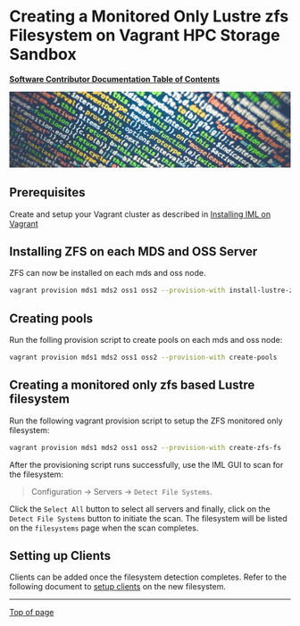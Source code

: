 # Creating a Monitored Only Lustre zfs Filesystem on Vagrant HPC Storage Sandbox

[**Software Contributor Documentation Table of Contents**](cd_TOC.md)

![zfs](md_Graphics/monitored_filesystem_sm.jpg)

## Prerequisites

Create and setup your Vagrant cluster as described in [Installing IML on Vagrant](cd_Installing_IML_On_Vagrant.md)

## Installing ZFS on each MDS and OSS Server

ZFS can now be installed on each mds and oss node.

```bash
vagrant provision mds1 mds2 oss1 oss2 --provision-with install-lustre-zfs
```

## Creating pools

Run the folling provision script to create pools on each mds and oss node:

```bash
vagrant provision mds1 mds2 oss1 oss2 --provision-with create-pools
```

## Creating a monitored only zfs based Lustre filesystem

Run the following vagrant provision script to setup the ZFS monitored only filesystem:

```bash
vagrant provision mds1 mds2 oss1 oss2 --provision-with create-zfs-fs
```

After the provisioning script runs successfully, use the IML GUI to scan for the filesystem:

> Configuration -> Servers -> `Detect File Systems`.

Click the `Select All` button to select all servers and finally, click on the `Detect File Systems` button to initiate the scan. The filesystem will be listed on the `filesystems` page when the scan completes.

## Setting up Clients

Clients can be added once the filesystem detection completes. Refer to the following document to [setup clients](cd_Setting_Up_Clients.md) on the new filesystem.

---

[Top of page](#creating-a-monitored-only-lustre-zfs-filesystem-on-vagrant-hpc-storage-sandbox)
